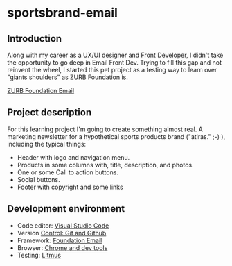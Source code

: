 # sportsbrand-email

## Introduction
Along with my career as a UX/UI designer and Front Developer, I didn't take the opportunity to go deep in Email Front Dev.  Trying to fill this gap and not reinvent the wheel, I started this pet project as a testing way to learn over "giants shoulders" as ZURB Foundation is.

[ZURB Foundation Email](https://foundation.zurb.com/emails.html)

## Project description
For this learning project  I'm going to create something almost real. A marketing newsletter for a hypothetical sports products brand ("atiras." ;-) ), including the typical things:

- Header with logo and navigation menu.
- Products in some columns with, title, description, and photos.
- One or some Call to action buttons.
- Social buttons.
- Footer with copyright and some links

## Development environment

- Code editor: [Visual Studio Code](https://code.visualstudio.com/)
- Version [Control: Git and Github](https://git-scm.com/)
- Framework: [Foundation Email](https://foundation.zurb.com/emails.html)
- Browser: [Chrome and dev tools](https://www.google.com/chrome/)
- Testing: [Litmus](https://litmus.com/)